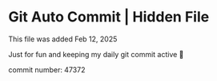 # Git Auto Commit | Hidden File

This file was added Feb 12, 2025

Just for fun and keeping my daily git commit active 🤪

commit number: 47372
